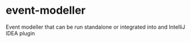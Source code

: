 # event-modeller
Event modeller that can be run standalone or integrated into and IntelliJ IDEA plugin

